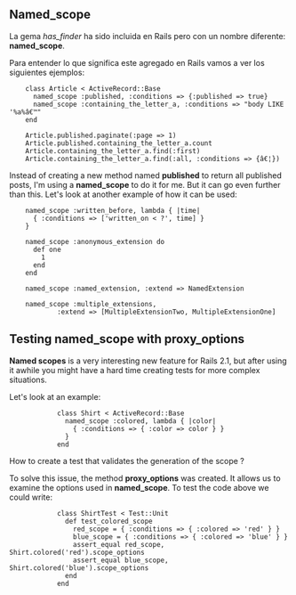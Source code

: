 <!-- -*- coding: utf-8; -*- -->

## Named_scope

La gema  *has\_finder*  ha sido incluida en Rails pero con un nombre diferente: **named\_scope**.

Para entender lo que significa este agregado en Rails vamos a ver los siguientes ejemplos:

        class Article < ActiveRecord::Base
          named_scope :published, :conditions => {:published => true}
          named_scope :containing_the_letter_a, :conditions => "body LIKE '%a%â€™"
        end

        Article.published.paginate(:page => 1)
        Article.published.containing_the_letter_a.count
        Article.containing_the_letter_a.find(:first)
        Article.containing_the_letter_a.find(:all, :conditions => {â€¦})

Instead of creating a new method named **published** to return all published posts, I'm using a **named\_scope** to do it for me. But it can go even further than this. Let's look at another example of how it can be used:

        named_scope :written_before, lambda { |time|
          { :conditions => ['written_on < ?', time] }
        }

        named_scope :anonymous_extension do
          def one
            1
          end
        end

        named_scope :named_extension, :extend => NamedExtension

        named_scope :multiple_extensions,
                :extend => [MultipleExtensionTwo, MultipleExtensionOne]

## Testing named\_scope with proxy\_options

**Named scopes** is a very interesting new feature for Rails 2.1, but after using it awhile you might have a hard time creating tests for more complex situations.

Let's look at an example:

                class Shirt < ActiveRecord::Base
                  named_scope :colored, lambda { |color|
                    { :conditions => { :color => color } }
                  }
                end

How to create a test that validates the generation of the scope ?

To solve this issue, the method **proxy\_options** was created. It allows us to examine the options used in **named_scope**. To test the code above we could write:

                class ShirtTest < Test::Unit
                  def test_colored_scope
                    red_scope = { :conditions => { :colored => 'red' } }
                    blue_scope = { :conditions => { :colored => 'blue' } }
                    assert_equal red_scope, Shirt.colored('red').scope_options
                    assert_equal blue_scope, Shirt.colored('blue').scope_options
                  end
                end
